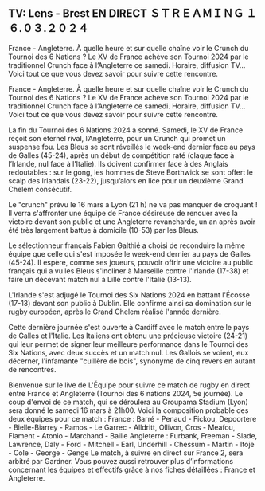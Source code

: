 <h2>TV: Lens - Brest EN DIRECT ＳＴＲＥＡＭＩＮＧ １６.０３.２０２４</h2>

France - Angleterre. À quelle heure et sur quelle chaîne voir le Crunch du Tournoi des 6 Nations ?
Le XV de France achève son Tournoi 2024 par le traditionnel Crunch face à l’Angleterre ce samedi. Horaire, diffusion TV… Voici tout ce que vous devez savoir pour suivre cette rencontre.

France - Angleterre. À quelle heure et sur quelle chaîne voir le Crunch du Tournoi des 6 Nations ?
Le XV de France achève son Tournoi 2024 par le traditionnel Crunch face à l’Angleterre ce samedi. Horaire, diffusion TV… Voici tout ce que vous devez savoir pour suivre cette rencontre.

La fin du Tournoi des 6 Nations 2024 a sonné. Samedi, le XV de France reçoit son éternel rival, l’Angleterre, pour un Crunch qui promet un suspense fou. Les Bleus se sont réveillés le week-end dernier face au pays de Galles (45-24), après un début de compétition raté (claque face à l’Irlande, nul face à l’Italie). Ils doivent confirmer face à des Anglais redoutables : sur le gong, les hommes de Steve Borthwick se sont offert le scalp des Irlandais (23-22), jusqu’alors en lice pour un deuxième Grand Chelem consécutif.

Le "crunch" prévu le 16 mars à Lyon (21 h) ne va pas manquer de croquant ! Il verra s'affronter une équipe de France désireuse de renouer avec la victoire devant son public et une Angleterre revancharde, un an après avoir été très largement battue à domicile (10-53) par les Bleus.

Le sélectionneur français Fabien Galthié a choisi de reconduire la même équipe que celle qui s'est imposée le week-end dernier au pays de Galles (45-24). Il espère, comme ses joueurs, pouvoir offrir une victoire au public français qui a vu les Bleus s'incliner à Marseille contre l'Irlande (17-38) et faire un décevant match nul à Lille contre l'Italie (13-13).

L'Irlande s'est adjugé le Tournoi des Six Nations 2024 en battant l'Écosse (17-13) devant son public à Dublin. Elle confirme ainsi sa domination sur le rugby européen, après le Grand Chelem réalisé l'année dernière.  

Cette dernière journée s'est ouverte à Cardiff avec le match entre le pays de Galles et l'Italie. Les Italiens ont obtenu une précieuse victoire (24-21) qui leur permet de signer leur meilleure performance dans le Tournoi des Six Nations, avec deux succès et un match nul. Les Gallois se voient, eux décerner, l'infamante "cuillère de bois", synonyme de cinq revers en autant de rencontres.

Bienvenue sur le live de L'Équipe pour suivre ce match de rugby en direct entre France et Angleterre (Tournoi des 6 nations 2024, 5e journée).
Le coup d'envoi de ce match, qui se déroulera au Groupama Stadium (Lyon) sera donné le samedi 16 mars à 21h00.
Voici la composition probable des deux équipes pour ce match :
France : Barré - Penaud - Fickou, Depoortere - Bielle-Biarrey - Ramos - Le Garrec - Alldritt, Ollivon, Cros - Meafou, Flament - Atonio - Marchand - Baille
Angleterre : Furbank, Freeman - Slade, Lawrence, Daly - Ford - Mitchell - Earl, Underhill - Chessum - Martin - Itoje - Cole - George - Genge
Le match, à suivre en direct sur France 2, sera arbitré par Gardner.
Vous pouvez aussi retrouver plus d’informations concernant les équipes et effectifs grâce à nos fiches détaillées : France et Angleterre.

